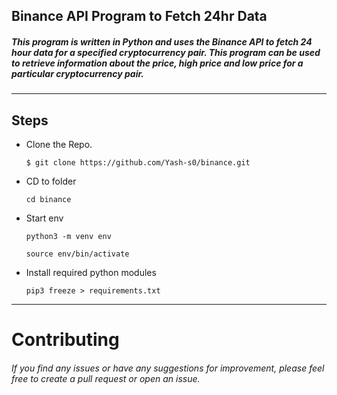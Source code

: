## Binance API Program to Fetch 24hr Data

##### This program is written in Python and uses the Binance API to fetch 24 hour data for a specified cryptocurrency pair. This program can be used to retrieve information about the price, high price and low price for a particular cryptocurrency pair.
_____
## Steps

- Clone the Repo.
    ```
    $ git clone https://github.com/Yash-s0/binance.git
    ```
- CD to folder
    ```
    cd binance
    ```
- Start env
    ```
    python3 -m venv env
    ```
    ```
    source env/bin/activate
    ```
- Install required python modules
    ``` 
    pip3 freeze > requirements.txt
    ```

___
    
# Contributing

###### If you find any issues or have any suggestions for improvement, please feel free to create a pull request or open an issue.
    